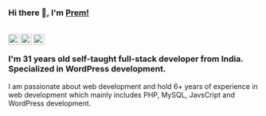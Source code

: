 ### Hi there 👋, I'm [Prem!](https://www.freewebmentor.com)

<br/>
<a href="https://twitter.com/thepremtiwari">
  <img align="left" alt="Prem Tiwari| Twitter" width="22px" src="https://cdn.jsdelivr.net/npm/simple-icons@v3/icons/twitter.svg" />
</a>

<a href="https://www.linkedin.com/in/thepremtiwari/">
  <img align="left" alt="Linkedin" width="22px" src="https://cdn.jsdelivr.net/npm/simple-icons@v3/icons/linkedin.svg" />
</a>

<a href="https://www.instagram.com/thepremtiwari/">
  <img align="left" alt="Instagram" width="22px" src="https://cdn.jsdelivr.net/npm/simple-icons@v3/icons/instagram.svg" />
</a>
<br />

### I'm 31 years old self-taught full-stack developer from India. Specialized in WordPress development.

I am passionate about web development and hold 6+ years of experience in web development which mainly includes PHP, MySQL, JavsCript and WordPress development. 
